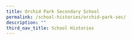 ```yaml
---
title: Orchid Park Secondary School
permalink: /school-histories/orchid-park-sec/
description: ""
third_nav_title: School Histories
---
```

